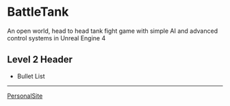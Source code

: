 # BattleTank
An open world, head to head tank fight game with simple AI and advanced control systems in Unreal Engine 4

## Level 2 Header
* Bullet List

---
[PersonalSite](http://sonderblohm.net/)
